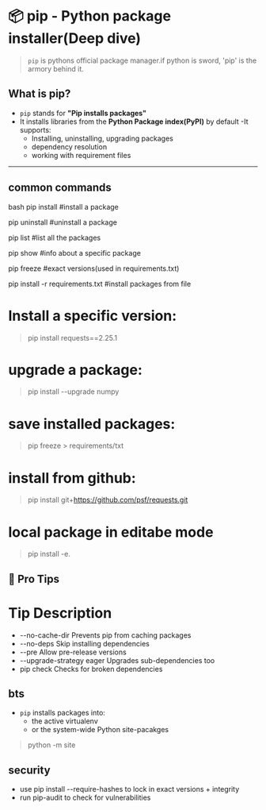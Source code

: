 # 📦 pip - Python package installer(Deep dive)
> `pip` is pythons official package manager.if python is sword, 'pip' is the armory behind it.

## What is pip?
- `pip` stands for **"Pip installs packages"**
- It installs libraries from the **Python Package index(PyPI)** by default 
-It supports:
    - Installing, uninstalling, upgrading packages
    - dependency resolution
    - working with requirement files


---

## common commands
bash
pip install <package-name>              #install a package

pip uninstall <package-name>  #uninstall a package

pip list   #list all the packages

pip show <package-name> #info about a specific package

pip freeze  #exact versions(used in requirements.txt)

pip install -r requirements.txt #install packages from file

# Install a specific version:
> pip install requests==2.25.1

# upgrade a package:
> pip install --upgrade numpy

# save installed packages:
> pip freeze > requirements/txt

# install from github:
> pip install git+https://github.com/psf/requests.git

# local package in editabe mode
> pip install -e.

## 🧠 Pro Tips
# Tip	Description
- --no-cache-dir	Prevents pip from caching packages
- --no-deps	Skip installing dependencies
- --pre	Allow pre-release versions
- --upgrade-strategy eager	Upgrades sub-dependencies too
- pip  check	Checks for broken dependencies

## bts
- `pip` installs packages into:
    - the active virtualenv
    - or the system-wide Python site-pacakges

> python -m site    

## security 
- use pip install --require-hashes to lock in exact versions + integrity
- run pip-audit to check for vulnerabilities
